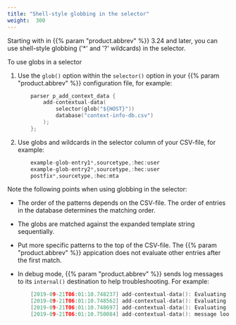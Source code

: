 ```yaml
---
title: "Shell-style globbing in the selector"
weight:  300
---
```

<!-- DISCLAIMER: This file is based on the syslog-ng Open Source Edition documentation https://github.com/balabit/syslog-ng-ose-guides/commit/2f4a52ee61d1ea9ad27cb4f3168b95408fddfdf2 and is used under the terms of The syslog-ng Open Source Edition Documentation License. The file has been modified by Axoflow. -->

Starting with in {{% param "product.abbrev" %}} 3.24 and later, you can use shell-style globbing ('\*' and '?' wildcards) in the selector.

To use globs in a selector

1.  Use the `glob()` option within the `selector()` option in your {{% param "product.abbrev" %}} configuration file, for example:
    
    ```c
        parser p_add_context_data {
            add-contextual-data(
                selector(glob("${HOST}"))
                database("context-info-db.csv")
            );
        };
    ```

2.  Use globs and wildcards in the selector column of your CSV-file, for example:
    
    ```c
        example-glob-entry1*,sourcetype,:hec:user
        example-glob-entry2*,sourcetype,:hec:user
        postfix*,sourcetype,:hec:mta
    
    ```

Note the following points when using globbing in the selector:

  - The order of the patterns depends on the CSV-file. The order of entries in the database determines the matching order.

  - The globs are matched against the expanded template string sequentially.

  - Put more specific patterns to the top of the CSV-file. The {{% param "product.abbrev" %}} appication does not evaluate other entries after the first match.

  - In debug mode, {{% param "product.abbrev" %}} sends log messages to its `internal()` destination to help troubleshooting. For example:
    
    ```c
        [2019-09-21T06:01:10.748237] add-contextual-data(): Evaluating glob against message; glob-template='$PROGRAM', string='postfix/smtpd', pattern='example-glob-entry1*', matched='0'
        [2019-09-21T06:01:10.748562] add-contextual-data(): Evaluating glob against message; glob-template='$PROGRAM', string='postfix/smtpd', pattern='example-glob-entry2*', matched='0'
        [2019-09-21T06:01:10.748697] add-contextual-data(): Evaluating glob against message; glob-template='$PROGRAM', string='postfix/smtpd', pattern='postfix*', matched='1'
        [2019-09-21T06:01:10.750084] add-contextual-data(): message lookup finished; message='almafa', resolved_selector='postfix*', selector='postfix*', msg='0x8e15320'
    
    ```
